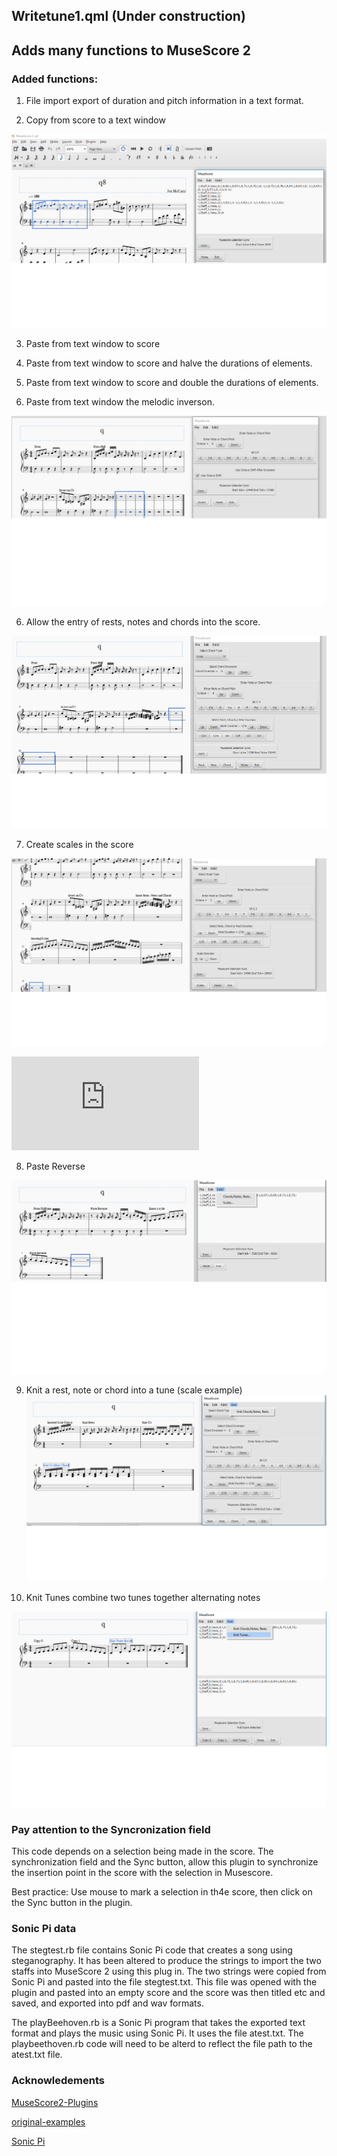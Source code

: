 ## Writetune1.qml (Under construction)
## Adds many functions to MuseScore 2
### Added functions:

1. File import export of duration and pitch information in a text format.

2. Copy from score to a text window

![CopyingSegment.png](https://github.com/ClearMemory041063/Write-tune/blob/master/CopyingSegment.png " ")

3. Paste from text window to score

4. Paste from text window to score and halve the durations of elements.

4. Paste from text window to score and double the durations of elements.

5. Paste from text window the melodic inverson.

![PastingAndInversion.png](https://github.com/ClearMemory041063/Write-tune/blob/master/PastingAndInversion.png " ")

6. Allow the entry of rests, notes and chords into the score.

![InsertRestsNotesChords.png](https://github.com/ClearMemory041063/Write-tune/blob/master/InsertRestsNotesChords.png " ")

7. Create scales in the score

![InsertScales.png](https://github.com/ClearMemory041063/Write-tune/blob/master/InsertScales.png " ")


![DemoScore.pdf](https://github.com/ClearMemory041063/Write-tune/blob/master/DemoScore.pdf " ")

8. Paste Reverse

![PasteReverse.png](https://github.com/ClearMemory041063/Write-tune/blob/master/PasteReverse.png " ")

9. Knit a rest, note or chord into a tune (scale example)
![KnitRestsNotesandChords.png](https://github.com/ClearMemory041063/Write-tune/blob/master/KnitRestsNotesandChords.png " ")

10. Knit Tunes combine two tunes together alternating notes

![KnitTunes.png](https://github.com/ClearMemory041063/Write-tune/blob/master/KnitTunes.png " ")


### Pay attention to the Syncronization field 

This code depends on a selection being made in the score. The synchronization field and the Sync button, allow this plugin to synchronize the insertion point in the score with the selection in Musescore.

Best practice: Use mouse to mark a selection in th4e score, then click on the Sync button in the plugin. 


### Sonic Pi data

The stegtest.rb file contains Sonic Pi code that creates a song using steganography. It has been altered to produce the strings to import the two staffs into MuseScore 2 using this plug in.
The two strings were copied from Sonic Pi and pasted into the file stegtest.txt. This file was opened with the plugin and pasted into an empty score and the score was then titled etc and saved, and exported into pdf and wav formats.

The playBeehoven.rb is a Sonic Pi program that takes the exported text format and plays the music using Sonic Pi. It uses the file atest.txt. The playbeethoven.rb code will need to be alterd to reflect the file path to the atest.txt file.



### Acknowledements

[MuseScore2-Plugins](https://github.com/pconrad/MuseScore2-Plugins)

[original-examples](https://github.com/pconrad/MuseScore2-Plugins/tree/master/original-examples)

[Sonic Pi](https://sonic-pi.net/)